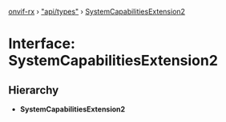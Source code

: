 [onvif-rx](../README.md) › ["api/types"](../modules/_api_types_.md) › [SystemCapabilitiesExtension2](_api_types_.systemcapabilitiesextension2.md)

# Interface: SystemCapabilitiesExtension2

## Hierarchy

* **SystemCapabilitiesExtension2**
